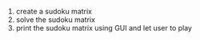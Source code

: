 1. create a sudoku matrix
2. solve the sudoku matrix
3. print the sudoku matrix using GUI and let user to play
